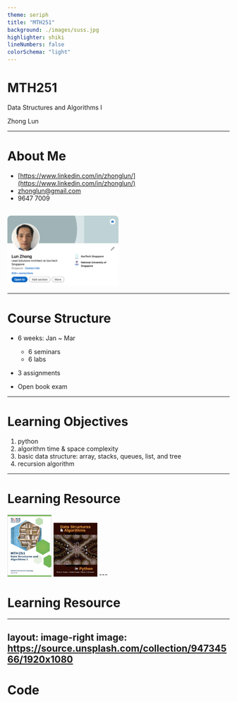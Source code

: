```yaml
---
theme: seriph
title: "MTH251"
background: ./images/suss.jpg
highlighter: shiki
lineNumbers: false
colorSchema: "light"
---
```


# MTH251

Data Structures and Algorithms I

<div class="pt-12">
  <span @click="$slidev.nav.next" class="px-2 py-1 rounded cursor-pointer" hover="bg-white bg-opacity-10">
    Zhong Lun
  </span>
</div>

---

# About Me

-   <i class="fab fa-linkedin"></i> [https://www.linkedin.com/in/zhonglun/](https://www.linkedin.com/in/zhonglun/)
-   <i class="far fa-envelope"></i> [zhonglun@gmail.com](zhonglun@gmail.com)
-   <i class="fas fa-mobile-alt"></i> 9647 7009

<br/>

<img src="/images/linkedin.png" style="border-radius: 8px; width:50%"/>

---

# Course Structure

-   6 weeks: Jan ~ Mar

    -   6 seminars
    -   6 labs

-   3 assignments

-   Open book exam

---

# Learning Objectives

1.  python
2.  algorithm time & space complexity
3.  basic data structure: array, stacks, queues, list, and tree
4.  recursion algorithm

---

# Learning Resource

<img src="/images/study_guide.png" style="width:100px; heigh:200px"/>
<img src="/images/study_book.png" style="width:100px"/>
---

# Learning Resource

---
layout: image-right
image: https://source.unsplash.com/collection/94734566/1920x1080
---

# Code